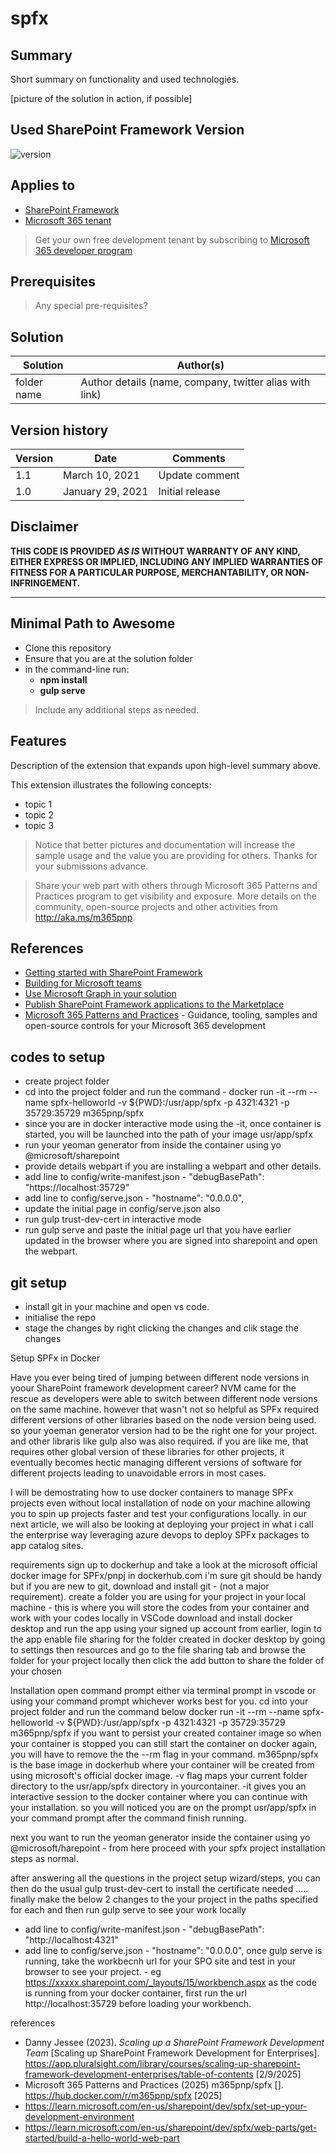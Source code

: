 # spfx

## Summary

Short summary on functionality and used technologies.

[picture of the solution in action, if possible]

## Used SharePoint Framework Version

![version](https://img.shields.io/badge/version-1.21.1-green.svg)

## Applies to

- [SharePoint Framework](https://aka.ms/spfx)
- [Microsoft 365 tenant](https://docs.microsoft.com/en-us/sharepoint/dev/spfx/set-up-your-developer-tenant)

> Get your own free development tenant by subscribing to [Microsoft 365 developer program](http://aka.ms/o365devprogram)

## Prerequisites

> Any special pre-requisites?

## Solution

| Solution    | Author(s)                                               |
| ----------- | ------------------------------------------------------- |
| folder name | Author details (name, company, twitter alias with link) |

## Version history

| Version | Date             | Comments        |
| ------- | ---------------- | --------------- |
| 1.1     | March 10, 2021   | Update comment  |
| 1.0     | January 29, 2021 | Initial release |

## Disclaimer

**THIS CODE IS PROVIDED _AS IS_ WITHOUT WARRANTY OF ANY KIND, EITHER EXPRESS OR IMPLIED, INCLUDING ANY IMPLIED WARRANTIES OF FITNESS FOR A PARTICULAR PURPOSE, MERCHANTABILITY, OR NON-INFRINGEMENT.**

---

## Minimal Path to Awesome

- Clone this repository
- Ensure that you are at the solution folder
- in the command-line run:
  - **npm install**
  - **gulp serve**

> Include any additional steps as needed.

## Features

Description of the extension that expands upon high-level summary above.

This extension illustrates the following concepts:

- topic 1
- topic 2
- topic 3

> Notice that better pictures and documentation will increase the sample usage and the value you are providing for others. Thanks for your submissions advance.

> Share your web part with others through Microsoft 365 Patterns and Practices program to get visibility and exposure. More details on the community, open-source projects and other activities from http://aka.ms/m365pnp.

## References

- [Getting started with SharePoint Framework](https://docs.microsoft.com/en-us/sharepoint/dev/spfx/set-up-your-developer-tenant)
- [Building for Microsoft teams](https://docs.microsoft.com/en-us/sharepoint/dev/spfx/build-for-teams-overview)
- [Use Microsoft Graph in your solution](https://docs.microsoft.com/en-us/sharepoint/dev/spfx/web-parts/get-started/using-microsoft-graph-apis)
- [Publish SharePoint Framework applications to the Marketplace](https://docs.microsoft.com/en-us/sharepoint/dev/spfx/publish-to-marketplace-overview)
- [Microsoft 365 Patterns and Practices](https://aka.ms/m365pnp) - Guidance, tooling, samples and open-source controls for your Microsoft 365 development


## codes to setup 

 - create project folder
 - cd into the project folder and run the command - docker run -it --rm --name spfx-helloworld -v ${PWD}:/usr/app/spfx -p 4321:4321 -p 35729:35729 m365pnp/spfx
 - since you are in docker interactive mode using the -it, once container is started, you will be launched into the path of your image usr/app/spfx
 - run your yeoman generator from inside the container using yo @microsoft/sharepoint
 - provide details webpart if you are installing a webpart and other details.
 - add line to config/write-manifest.json - "debugBasePath": "https://localhost:35729" 
 - add line to config/serve.json - "hostname": "0.0.0.0",
 - update the initial page in config/serve.json also
 - run gulp trust-dev-cert in interactive mode
 - run gulp serve and paste the initial page url that you have earlier updated in the browser where you are signed into sharepoint and open the webpart.


## git setup

- install git in your machine and open vs code.
- initialise the repo
- stage the changes by right clicking the changes and clik stage the changes

Setup SPFx in Docker

Have you ever being tired of jumping between different node versions in yoour SharePoint framework development career? NVM came for the rescue as developers were able to switch between different node versions on the same machine. however that wasn't not so helpful as SPFx required different versions of other libraries based on the node version being used. so your yoeman generator version had to be the right one for your project. and other libraris like gulp also was also required. if you are like me, that requires other global version of these libraries for other projects, it eventually becomes hectic managing different versions of software for different projects leading to unavoidable errors in most cases. 

I will be demostrating how to use docker containers to manage SPFx projects even without local installation of node on your machine allowing you to spin up projects faster and test your configurations locally. in our next article, we will also be looking at deploying your project in what i call the enterprise way leveraging azure devops to deploy SPFx packages to app catalog sites.

requirements
sign up to dockerhup and take a look at the microsoft official docker image for SPFx/pnpj in dockerhub.com
i'm sure git should be handy but if you are new to git, download and install git - (not a major requirement).
create a folder you are using for your project in your local machine - this is where you will store the codes from your container and work with your codes locally in VSCode
download and install docker desktop and run the app using your signed up account from earlier, login to the app
enable file sharing for the folder created in docker desktop by going to settings then resources and go to the file sharing tab and browse the folder for your project locally then click the add button to share the folder of your chosen

Installation
open command prompt either via terminal prompt in vscode or using your command prompt whichever works best for you. cd into your project folder and run the command below
docker run -it --rm --name spfx-helloworld -v ${PWD}:/usr/app/spfx -p 4321:4321 -p 35729:35729 m365pnp/spfx
if you want to persist your created container image so when your container is stopped you can still start the container on docker again, you will have to remove the the --rm flag in your command.
m365pnp/spfx is the base image in dockerhub where your container will be created from using microsoft's official docker image.
-v flag maps your current folder directory to the usr/app/spfx directory in yourcontainer.
-it gives you an interactive session to the docker container where you can continue with your installation. so you will noticed you are on the prompt usr/app/spfx in your command prompt after the command finish running.

next you want to run the yeoman generator inside the container using yo @microsoft/harepoint  - from here proceed with your spfx project installation steps as normal.

after answering all the questions in the project setup wizard/steps, you can then do the usual gulp trust-dev-cert to install the certificate needed .....
finally make the below 2 changes to the your project in the paths specified for each and then run gulp serve to see your work locally
 - add line to config/write-manifest.json - "debugBasePath": "http://localhost:4321" 
 - add line to config/serve.json - "hostname": "0.0.0.0",
once gulp serve is running, take the workbecnh url for your SPO site and test in your browser to see your project. - eg https://xxxxx.sharepoint.com/_layouts/15/workbench.aspx
as the code is running from your docker container, first run the url http://localhost:35729 before loading your workbench.

references
- Danny Jessee (2023). _Scaling up a SharePoint Framework Development Team_ [Scaling up SharePoint Framework Development for Enterprises]. https://app.pluralsight.com/library/courses/scaling-up-sharepoint-framework-development-enterprises/table-of-contents [2/9/2025]
- Microsoft 365 Patterns and Practices (2025) m365pnp/spfx []. https://hub.docker.com/r/m365pnp/spfx [2025]
- https://learn.microsoft.com/en-us/sharepoint/dev/spfx/set-up-your-development-environment
- https://learn.microsoft.com/en-us/sharepoint/dev/spfx/web-parts/get-started/build-a-hello-world-web-part

